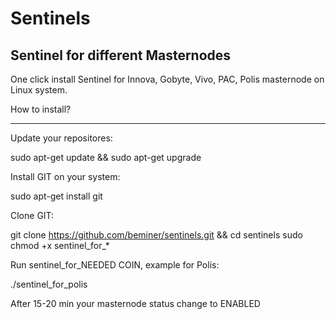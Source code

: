 # Sentinels
Sentinel for different Masternodes
----------------------------------
One click install Sentinel for Innova, Gobyte, Vivo, PAC, Polis masternode on Linux system.

How to install?
_______________

Update your repositores:

sudo apt-get update && sudo apt-get upgrade

Install GIT on your system:

sudo apt-get install git

Clone GIT:

git clone https://github.com/beminer/sentinels.git && cd sentinels
sudo chmod +x sentinel_for_*

Run sentinel_for_NEEDED COIN, example for Polis:

./sentinel_for_polis


After 15-20 min your masternode status change to ENABLED
